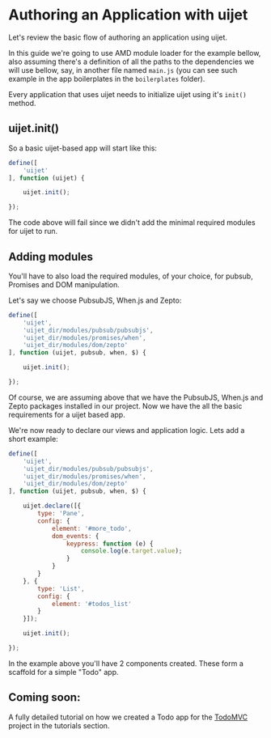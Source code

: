 # Authoring an Application with uijet

Let's review the basic flow of authoring an application using uijet.

In this guide we're going to use AMD module loader for the example bellow,
also assuming there's a definition of all the paths to the dependencies
we will use bellow, say, in another file named `main.js` (you can see such
example in the app boilerplates in the `boilerplates` folder).

Every application that uses uijet needs to initialize uijet using it's `init()` method.

## uijet.init()

So a basic uijet-based app will start like this:

```javascript
define([
    'uijet'
], function (uijet) {

    uijet.init();

});
```

The code above will fail since we didn't add the minimal required modules for uijet to run.

## Adding modules

You'll have to also load the required modules, of your choice, for pubsub, Promises
and DOM manipulation.

Let's say we choose PubsubJS, When.js and Zepto:

```javascript
define([
    'uijet',
    'uijet_dir/modules/pubsub/pubsubjs',
    'uijet_dir/modules/promises/when',
    'uijet_dir/modules/dom/zepto'
], function (uijet, pubsub, when, $) {

    uijet.init();

});
```

Of course, we are assuming above that we have the PubsubJS, When.js and Zepto packages
installed in our project.
Now we have the all the basic requirements for a uijet based app.

We're now ready to declare our views and application logic.
Lets add a short example:

```javascript
define([
    'uijet',
    'uijet_dir/modules/pubsub/pubsubjs',
    'uijet_dir/modules/promises/when',
    'uijet_dir/modules/dom/zepto'
], function (uijet, pubsub, when, $) {

    uijet.declare([{
        type: 'Pane',
        config: {
            element: '#more_todo',
            dom_events: {
                keypress: function (e) {
                    console.log(e.target.value);
                }
            }
        }
    }, {
        type: 'List',
        config: {
            element: '#todos_list'
        }
    }]);

    uijet.init();

});
```

In the example above you'll have 2 components created.
These form a scaffold for a simple "Todo" app.

## Coming soon:

A fully detailed tutorial on how we created
a Todo app for the [TodoMVC](http://todomvc.com/) project in the tutorials section.
